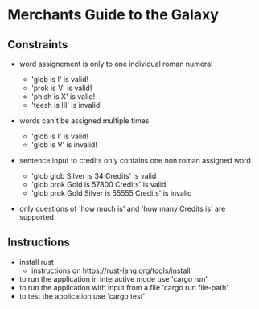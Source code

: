 # Merchants Guide to the Galaxy


## Constraints

* word assignement is only to one individual roman numeral
	* 'glob is I' is valid!
	* 'prok is V' is valid!
	* 'phish is X' is valid!
	* 'teesh is III' is invalid!
* words can't be  assigned multiple times
	* 'glob is I' is valid!
	* 'glob is V' is invalid!

* sentence input to credits only contains one non roman assigned word
	* 'glob glob Silver is 34 Credits' is valid
	* 'glob prok Gold is 57800 Credits' is valid
	* 'glob prok Gold Silver is 55555 Credits' is invalid

* only questions of 'how much is' and 'how many Credits is' are supported
	

## Instructions
* install rust
	* instructions on https://rust-lang.org/tools/install
* to run the application in interactive mode use 'cargo run'
* to run the application with input from a file 'cargo run file-path'
* to test the application use 'cargo test'